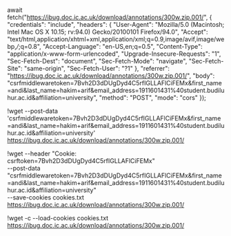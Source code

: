 await fetch("https://ibug.doc.ic.ac.uk/download/annotations/300w.zip.001/", {
    "credentials": "include",
    "headers": {
        "User-Agent": "Mozilla/5.0 (Macintosh; Intel Mac OS X 10.15; rv:94.0) Gecko/20100101 Firefox/94.0",
        "Accept": "text/html,application/xhtml+xml,application/xml;q=0.9,image/avif,image/webp,*/*;q=0.8",
        "Accept-Language": "en-US,en;q=0.5",
        "Content-Type": "application/x-www-form-urlencoded",
        "Upgrade-Insecure-Requests": "1",
        "Sec-Fetch-Dest": "document",
        "Sec-Fetch-Mode": "navigate",
        "Sec-Fetch-Site": "same-origin",
        "Sec-Fetch-User": "?1"
    },
    "referrer": "https://ibug.doc.ic.ac.uk/download/annotations/300w.zip.001/",
    "body": "csrfmiddlewaretoken=7Bvh2D3dDUgDyd4C5rfIGLLAFlCiFEMx&first_name=andi&last_name=hakim+arif&email_address=1911601431%40student.budiluhur.ac.id&affiliation=university",
    "method": "POST",
    "mode": "cors"
});

!wget --post-data 'csrfmiddlewaretoken=7Bvh2D3dDUgDyd4C5rfIGLLAFlCiFEMx&first_name=andi&last_name=hakim+arif&email_address=1911601431%40student.budiluhur.ac.id&affiliation=university' https://ibug.doc.ic.ac.uk/download/annotations/300w.zip.001/

!wget --header "Cookie: csrftoken=7Bvh2D3dDUgDyd4C5rfIGLLAFlCiFEMx" \
--post-data "csrfmiddlewaretoken=7Bvh2D3dDUgDyd4C5rfIGLLAFlCiFEMx&first_name=andi&last_name=hakim+arif&email_address=1911601431%40student.budiluhur.ac.id&affiliation=university" \
--save-cookies cookies.txt \
https://ibug.doc.ic.ac.uk/download/annotations/300w.zip.001/

!wget -c --load-cookies cookies.txt \
https://ibug.doc.ic.ac.uk/download/annotations/300w.zip.001/
